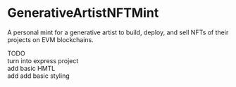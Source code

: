 # GenerativeArtistNFTMint

A personal mint for a generative artist to build, deploy, and sell NFTs of their projects on EVM blockchains.

TODO  
turn into express project  
add basic HMTL  
add add basic styling
